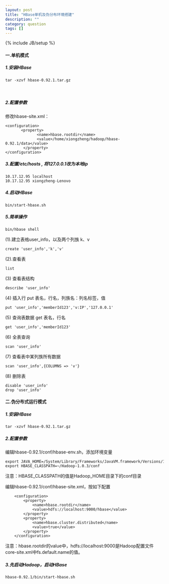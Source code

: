 ```yaml
---
layout: post
title: "HBase单机及伪分布环境搭建"
description: ""
category: question
tags: []
---
```

{% include JB/setup %}


#### 一.单机模式
##### 1.安装HBase

```
tar -xzvf hbase-0.92.1.tar.gz
```
　

##### 2.配置参数
修改hbase-site.xml：

```
<configuration>
       <property>  
              <name>hbase.rootdir</name>  
              <value>/home/xiongzheng/hadoop/hbase-0.92.1/data</value>  
        </property>  
</configuration>
```


##### 3.配置/etc/hosts , 将127.0.0.1改为本地ip

```
10.17.12.95	localhost
10.17.12.95	xiongzheng-Lenovo
```


##### 4.启动HBase

```
bin/start-hbase.sh
```


##### 5.简单操作

```
bin/hbase shell
```


(1).建立表格user_info，以及两个列族 k、v

```
create 'user_info','k','v' 
```


(2).查看表

```
list
```


(3) 查看表结构

```
describe 'user_info'
```


(4) 插入行 put 表名，行名，列族名：列名标签，值

```
put 'user_info','memberId123','v:IP','127.0.0.1' 
```


(5) 查询表数据 get 表名，行名

```
get 'user_info','memberId123'
```


(6) 全表查询

```
scan 'user_info'
```


(7) 查看表中某列族所有数据

```
scan 'user_info',{COLUMNS => 'v'}
```


(8) 删除表

```
disable 'user_info'
drop 'user_info'
```


#### 二.伪分布式运行模式

##### 1.安装HBase

```
tar -xzvf hbase-0.92.1.tar.gz
```


##### 2.配置参数
编辑hbase-0.92.1/conf/hbase-env.sh，添加环境变量

```
export JAVA_HOME=/System/Library/Frameworks/JavaVM.framework/Versions/1.6.0/Home 
export HBASE_CLASSPATH=~/Hadoop-1.0.3/conf  
```


注意：HBASE_CLASSPATH的值是Hadoop_HOME目录下的conf目录

编辑hbase-0.92.1/conf/hbase-site.xml，按如下配置

```
	<configuration>    
	    <property>    
	        <name>hbase.rootdir</name>    
	        <value>hdfs://localhost:9000/hbase</value>    
	    </property>    
	    <property>    
	        <name>hbase.cluster.distributed</name>    
	        <value>true</value>    
	    </property>    
	</configuration>  
```


注意：hbase.rootdir的value中，hdfs://localhost:9000是Hadoop配置文件core-site.xml中fs.default.name的值。

##### 3.先启动Hadoop，启动HBase

```
hbase-0.92.1/bin/start-hbase.sh  
```


